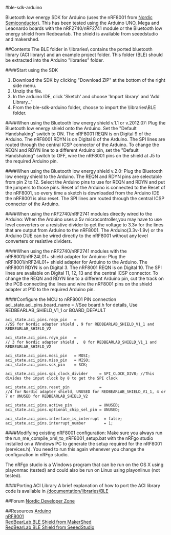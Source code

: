 #ble-sdk-arduino

Bluetooth low energy SDK for Arduino (uses the nRF8001 from [Nordic Semiconductor](https://www.nordicsemi.com/ "Go to Nordic semiconductors homepage")). 
This has been tested using the Arduino UNO, Mega and Leaonardo boards with the nRF2740/nRF2741 module or the Bluetooth low energy shield from Redbearlab. 
The shield is available from seeedstudio and makershed.

##Contents
The BLE folder in \libraries\ contains the ported bluetooth library (ACI library) and an example project folder.
This folder (BLE) should be extracted into the Arduino "libraries" folder. 

####Start using the SDK
1. Download the SDK by clicking "Download ZIP" at the bottom of the right side menu.
2. Unzip the file.
3. In the arduino IDE, click 'Sketch' and choose 'Import library' and 'Add Library...'
4. From the ble-sdk-arduino folder, choose to import the \libraries\BLE folder.

####When using the Bluetooth low energy shield v.1.1 or v.2012.07:
Plug the Bluetooth low energy shield onto the Arduino. Set the "Default Handshaking" switch to ON.
The nRF8001 REQN is on Digital 9 of the Arduino. The nRF8001 RDYN is on Digital 8 of the Arduino.
The SPI lines are routed through the central ICSP connector of the Arduino.
To change the REQN and RDYN line to a different Arduino pin, set the "Default Handshaking" switch to OFF, wire the nRF8001 pins on the shield at J5 to the required Arduino pin.

####When using the Bluetooth low energy shield v.2.0:
Plug the Bluetooth low energy shield to the Arduino.
The REQN and RDYN pins are selectable from pin 2 to 12. 
Select the Arduino pins to use for REQN and RDYN and put the jumpers to those pins. 
Reset of the Arduino is connected to the Reset of the nRF8001, so every time a sketch is downloaded from the Arduino IDE the nRF8001 is also reset.
The SPI lines are routed through the central ICSP connector of the Arduino.

####When using the nRF2740/nRF2741 modules directly wired to the Arduino:
When the Arduino uses a 5v microcontroller,you may have to use level converters or a resistive divider to get the voltage to 3.3v for the lines that are output from Arduino to the nRF8001.
The Arduino(3.3v-1.9v) or the Arduino DUE can be wired directly to the nRF8001 without any level converters or resistive dividers.

####When using the nRF2740/nRF2741 modules with the nRF8001/nRF24L01+ shield adapter for Arduino:
Plug the nRF8001/nRF24L01+ shield adapter for Arduino to the Arduino.
The nRF8001 RDYN is on Digital 3. The nRF8001 REQN is on Digital 10.
The SPI lines are available on Digital 11, 12, 13 and the central ICSP connector.
To change the REQN and RDYN line to a different Arduino pin, cut the track on the PCB connecting the lines and wire the nRF8001 pins on the shield adapter at P10 to the required Arduino pin.

####Configure the MCU to nRF8001 PIN connection
    aci_state.aci_pins.board_name = 
    //See board.h for details, Use REDBEARLAB_SHIELD_V1_1 or BOARD_DEFAULT
    
    aci_state.aci_pins.reqn_pin   = 
    //SS for Nordic adapter shield , 9 for REDBEARLAB_SHIELD_V1_1 and REDBEARLAB_SHIELD_V2
    
    aci_state.aci_pins.rdyn_pin   = 
    // 3 for Nordic adapter shield ,  8 for REDBEARLAB_SHIELD_V1_1 and REDBEARLAB_SHIELD_V2
    
    aci_state.aci_pins.mosi_pin   = MOSI;
    aci_state.aci_pins.miso_pin   = MISO;
    aci_state.aci_pins.sck_pin    = SCK;
    
    aci_state.aci_pins.spi_clock_divider     = SPI_CLOCK_DIV8; //This divides the input clock by 8 to get the SPI clock
      
    aci_state.aci_pins.reset_pin             = 
    //4 for Nordic adapter shield, UNUSED for REDBEARLAB_SHIELD_V1_1, 4 or 7 or UNUSED for REDBEARLAB_SHIELD_V2
    
    aci_state.aci_pins.active_pin            = UNUSED;
    aci_state.aci_pins.optional_chip_sel_pin = UNUSED;
      
    aci_state.aci_pins.interface_is_interrupt  = false;
    aci_state.aci_pins.interrupt_number	       = 1;

####Modifying existing nRF8001 configuration:
Make sure you always run the run_me_compile_xml_to_nRF8001_setup.bat with the nRFgo studio installed on a Windows PC to generate the setup required for the nRF8001 (services.h). 
You need to run this again whenever you change the configuration in nRFgo studio.  
  
The nRFgo studio is a Windows program that can be run on the OS X using playonmac (tested) and could also be run on Linux using playonlinux (not tested).

####Porting ACI Library
A brief explanation of how to port the ACI library code is available in [/documentation/libraries/BLE](./documentation/libraries/BLE/nRF8001-Porting-ACI-Library.md "Go to document") 

##Forum
[Nordic Developer Zone](http://devzone.nordicsemi.com/ "Go to nordic developer zone")

##Resources
[Arduino](http://arduino.cc/ "Go to Arduino.cc")  
[nRF8001](https://www.nordicsemi.com/eng/Products/Bluetooth-R-low-energy/nRF8001 "Go to product")  
[RedBearLab BLE Shield from MakerShed](http://www.makershed.com/Bluetooth_Low_Energy_BLE_Shield_for_Arduino_p/mkrbl1.htm "Go to product")  
[RedBearLab BLE Shield from SeeedStudio](http://www.seeedstudio.com/depot/bluetooth-40-low-energy-ble-shield-v20-p-1631.html "Go to product")  
